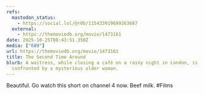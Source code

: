 ```yaml
---
refs:
  mastodon_status:
    - https://social.lol/@r0b/115433919699263687
  external:
    - https://themoviedb.org/movie/1473161
date: 2025-10-25T08:43:51.350Z
media: ["689"]
url: https://themoviedb.org/movie/1473161
title: The Second Time Around
blurb: A waitress, while closing a café on a rainy night in London, is
  confronted by a mysterious older woman.
---
```


Beautiful. Go watch this short on channel 4 now. Beef milk. #Films
